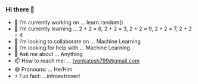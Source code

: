 ### Hi there 👋


- 🔭 I’m currently working on ... learn.random()
- 🌱 I’m currently learning ... 2 + 2 = 6, 2 + 2 = 3, 2 + 2 = 9, 2 + 2 = 7, 2 + 2  = 4
- 👯 I’m looking to collaborate on ... Machine Learning
- 🤔 I’m looking for help with ... Machine Learning
- 💬 Ask me about ... Anything
- 📫 How to reach me: ... tvenkatesh799@gmail.com
- 😄 Pronouns: ... He/Him
- ⚡ Fun fact: ...introextrovert

